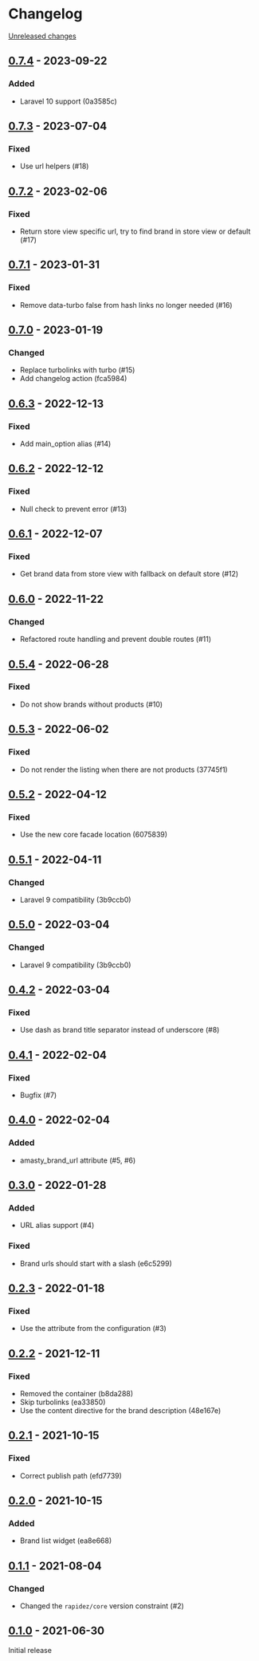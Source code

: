 # Changelog 

[Unreleased changes](https://github.com/rapidez/amasty-shop-by-brand/compare/0.7.4...master)
## [0.7.4](https://github.com/rapidez/amasty-shop-by-brand/releases/tag/0.7.4) - 2023-09-22

### Added

- Laravel 10 support (0a3585c)

## [0.7.3](https://github.com/rapidez/amasty-shop-by-brand/releases/tag/0.7.3) - 2023-07-04

### Fixed

- Use url helpers (#18)

## [0.7.2](https://github.com/rapidez/amasty-shop-by-brand/releases/tag/0.7.2) - 2023-02-06

### Fixed

- Return store view specific url, try to find brand in store view or default (#17)

## [0.7.1](https://github.com/rapidez/amasty-shop-by-brand/releases/tag/0.7.1) - 2023-01-31

### Fixed

- Remove data-turbo false from hash links no longer needed (#16)

## [0.7.0](https://github.com/rapidez/amasty-shop-by-brand/releases/tag/0.7.0) - 2023-01-19

### Changed

- Replace turbolinks with turbo (#15)
- Add changelog action (fca5984)

## [0.6.3](https://github.com/rapidez/amasty-shop-by-brand/releases/tag/0.6.3) - 2022-12-13

### Fixed

- Add main_option alias (#14)

## [0.6.2](https://github.com/rapidez/amasty-shop-by-brand/releases/tag/0.6.2) - 2022-12-12

### Fixed

- Null check to prevent error (#13)

## [0.6.1](https://github.com/rapidez/amasty-shop-by-brand/releases/tag/0.6.1) - 2022-12-07

### Fixed

- Get brand data from store view with fallback on default store (#12)

## [0.6.0](https://github.com/rapidez/amasty-shop-by-brand/releases/tag/0.6.0) - 2022-11-22

### Changed

- Refactored route handling and prevent double routes (#11)

## [0.5.4](https://github.com/rapidez/amasty-shop-by-brand/releases/tag/0.5.4) - 2022-06-28

### Fixed

- Do not show brands without products (#10)

## [0.5.3](https://github.com/rapidez/amasty-shop-by-brand/releases/tag/0.5.3) - 2022-06-02

### Fixed

- Do not render the listing when there are not products (37745f1)

## [0.5.2](https://github.com/rapidez/amasty-shop-by-brand/releases/tag/0.5.2) - 2022-04-12

### Fixed

- Use the new core facade location (6075839)

## [0.5.1](https://github.com/rapidez/amasty-shop-by-brand/releases/tag/0.5.1) - 2022-04-11

### Changed

- Laravel 9 compatibility (3b9ccb0)

## [0.5.0](https://github.com/rapidez/amasty-shop-by-brand/releases/tag/0.5.0) - 2022-03-04

### Changed

- Laravel 9 compatibility (3b9ccb0)

## [0.4.2](https://github.com/rapidez/amasty-shop-by-brand/releases/tag/0.4.2) - 2022-03-04

### Fixed

- Use dash as brand title separator instead of underscore (#8)

## [0.4.1](https://github.com/rapidez/amasty-shop-by-brand/releases/tag/0.4.1) - 2022-02-04

### Fixed

- Bugfix (#7)

## [0.4.0](https://github.com/rapidez/amasty-shop-by-brand/releases/tag/0.4.0) - 2022-02-04

### Added

- amasty_brand_url attribute (#5, #6)

## [0.3.0](https://github.com/rapidez/amasty-shop-by-brand/releases/tag/0.3.0) - 2022-01-28

### Added

- URL alias support (#4)

### Fixed

- Brand urls should start with a slash (e6c5299)

## [0.2.3](https://github.com/rapidez/amasty-shop-by-brand/releases/tag/0.2.3) - 2022-01-18

### Fixed

- Use the attribute from the configuration (#3)

## [0.2.2](https://github.com/rapidez/amasty-shop-by-brand/releases/tag/0.2.2) - 2021-12-11

### Fixed

- Removed the container (b8da288)
- Skip turbolinks (ea33850)
- Use the content directive for the brand description (48e167e)

## [0.2.1](https://github.com/rapidez/amasty-shop-by-brand/releases/tag/0.2.1) - 2021-10-15

### Fixed

- Correct publish path (efd7739)

## [0.2.0](https://github.com/rapidez/amasty-shop-by-brand/releases/tag/0.2.0) - 2021-10-15

### Added

- Brand list widget (ea8e668)

## [0.1.1](https://github.com/rapidez/amasty-shop-by-brand/releases/tag/0.1.1) - 2021-08-04

### Changed

- Changed the `rapidez/core` version constraint (#2)

## [0.1.0](https://github.com/rapidez/amasty-shop-by-brand/releases/tag/0.1.0) - 2021-06-30

Initial release

